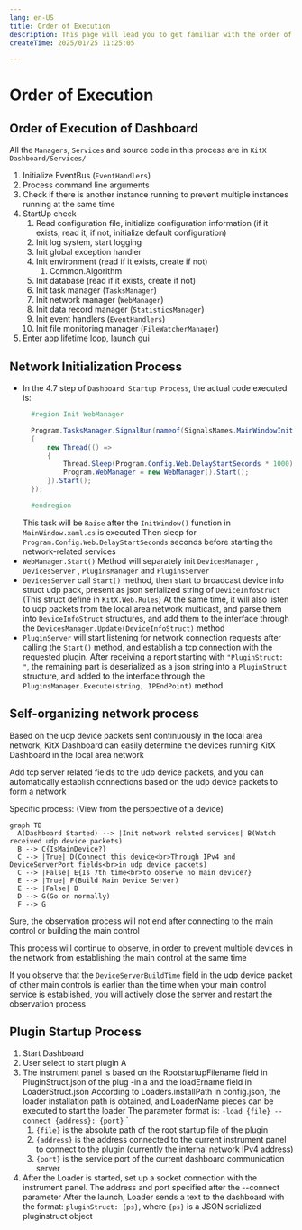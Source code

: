 ```yaml
---
lang: en-US
title: Order of Execution
description: This page will lead you to get familiar with the order of execution in KitX project
createTime: 2025/01/25 11:25:05

---
```


# Order of Execution

## Order of Execution of Dashboard

All the `Managers`, `Services` and source code in this process are in `KitX Dashboard/Services/`

1. Initialize EventBus (`EventHandlers`)
2. Process command line arguments
3. Check if there is another instance running to prevent multiple instances running at the same time
4. StartUp check
   1. Read configuration file, initialize configuration information (if it exists, read it, if not, initialize default configuration)
   2. Init log system, start logging
   3. Init global exception handler
   4. Init environment (read if it exists, create if not)
      1. Common.Algorithm
   5. Init database (read if it exists, create if not)
   6. Init task manager (`TasksManager`)
   7. Init network manager (`WebManager`)
   8. Init data record manager (`StatisticsManager`)
   9. Init event handlers (`EventHandlers`)
   10. Init file monitoring manager (`FileWatcherManager`)
5. Enter app lifetime loop, launch gui

## Network Initialization Process

- In the 4.7 step of `Dashboard Startup Process`, the actual code executed is:
  ```csharp
    #region Init WebManager

    Program.TasksManager.SignalRun(nameof(SignalsNames.MainWindowInitSignal), () =>
    {
        new Thread(() =>
        {
            Thread.Sleep(Program.Config.Web.DelayStartSeconds * 1000);
            Program.WebManager = new WebManager().Start();
        }).Start();
    });

    #endregion
  ```
  This task will be `Raise` after the `InitWindow()` function in `MainWindow.xaml.cs` is executed
  Then sleep for `Program.Config.Web.DelayStartSeconds` seconds before starting the network-related services
- `WebManager.Start()` Method will separately init `DevicesManager` , `DevicesServer` , `PluginsManager` and `PluginsServer`
- `DevicesServer` call `Start()` method, then start to broadcast device info struct udp pack, present as json serialized string of `DeviceInfoStruct` (This struct define in `KitX.Web.Rules`)
  At the same time, it will also listen to udp packets from the local area network multicast, and parse them into `DeviceInfoStruct` structures, and add them to the interface through the `DevicesManager.Update(DeviceInfoStruct)` method
- `PluginServer` will start listening for network connection requests after calling the `Start()` method, and establish a tcp connection with the requested plugin. After receiving a report starting with `"PluginStruct: "`, the remaining part is deserialized as a json string into a `PluginStruct` structure, and added to the interface through the `PluginsManager.Execute(string, IPEndPoint)` method

## Self-organizing network process

Based on the udp device packets sent continuously in the local area network, KitX Dashboard can easily determine the devices running KitX Dashboard in the local area network

Add tcp server related fields to the udp device packets, and you can automatically establish connections based on the udp device packets to form a network

Specific process: (View from the perspective of a device)

```mermaid
graph TB
  A(Dashboard Started) --> |Init network related services| B(Watch received udp device packets)
  B --> C{IsMainDevice?}
  C --> |True| D(Connect this device<br>Through IPv4 and DeviceServerPort fields<br>in udp device packets)
  C --> |False| E{Is 7th time<br>to observe no main device?}
  E --> |True| F(Build Main Device Server)
  E --> |False| B
  D --> G(Go on normally)
  F --> G
```

Sure, the observation process will not end after connecting to the main control or building the main control

This process will continue to observe, in order to prevent multiple devices in the network from establishing the main control at the same time

If you observe that the `DeviceServerBuildTime` field in the udp device packet of other main controls is earlier than the time when your main control service is established, you will actively close the server and restart the observation process

## Plugin Startup Process
1. Start Dashboard
2. User select to start plugin A
3. The instrument panel is based on the RootstartupFilename field in PluginStruct.json of the plug -in a and the loadErname field in LoaderStruct.json
   According to Loaders.installPath in config.json, the loader installation path is obtained, and LoaderName pieces can be executed to start the loader
   The parameter format is: `-load {file} --connect {address}: {port}` `
   1. `{file}` is the absolute path of the root startup file of the plugin
   2. `{address}` is the address connected to the current instrument panel to connect to the plugin (currently the internal network IPv4 address)
   3. `{port}` is the service port of the current dashboard communication server
4. After the Loader is started, set up a socket connection with the instrument panel. The address and port specified after the --connect parameter
   After the launch, Loader sends a text to the dashboard with the format: `pluginStruct: {ps}`, where `{ps}` is a JSON serialized pluginstruct object
